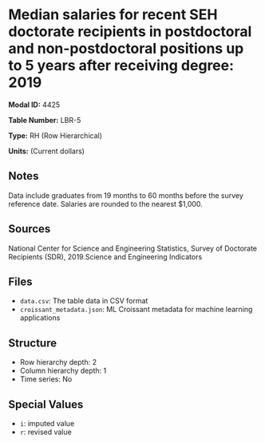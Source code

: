 # Median salaries for recent SEH doctorate recipients in postdoctoral and non-postdoctoral positions up to 5 years after receiving degree: 2019

**Modal ID:** 4425

**Table Number:** LBR-5

**Type:** RH (Row Hierarchical)

**Units:** (Current dollars)

## Notes

Data include graduates from 19 months to 60 months before the survey reference date. Salaries are rounded to the nearest $1,000.

## Sources

National Center for Science and Engineering Statistics, Survey of Doctorate Recipients (SDR), 2019.Science and Engineering Indicators

## Files

- `data.csv`: The table data in CSV format
- `croissant_metadata.json`: ML Croissant metadata for machine learning applications

## Structure

- Row hierarchy depth: 2
- Column hierarchy depth: 1
- Time series: No

## Special Values

- `i`: imputed value
- `r`: revised value
